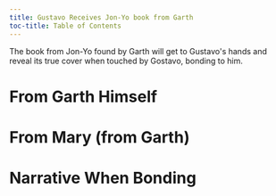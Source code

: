 ```yaml
---
title: Gustavo Receives Jon-Yo book from Garth
toc-title: Table of Contents
---
```


The book from Jon-Yo found by Garth will get to Gustavo's hands and reveal its true cover when touched by Gostavo, bonding to him.

# From Garth Himself


# From Mary (from Garth)



# Narrative When Bonding
